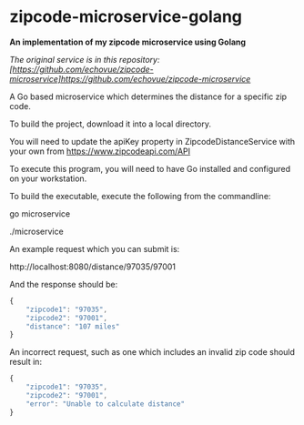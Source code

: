 # zipcode-microservice-golang

**An implementation of my zipcode microservice using Golang**

*The original service is in this repository: [https://github.com/echovue/zipcode-microservice]https://github.com/echovue/zipcode-microservice*

A Go based microservice which determines the distance for a specific zip code.

To build the project, download it into a local directory.

You will need to update the apiKey property in ZipcodeDistanceService with your own from https://www.zipcodeapi.com/API

To execute this program, you will need to have Go installed and configured on your workstation.

To build the executable, execute the following from the commandline:

go microservice

./microservice

An example request which you can submit is:

http://localhost:8080/distance/97035/97001

And the response should be:

```javascript
{
    "zipcode1": "97035",
    "zipcode2": "97001",
    "distance": "107 miles"
}
```

An incorrect request, such as one which includes an invalid zip code should result in:

```javascript
{
    "zipcode1": "97035",
    "zipcode2": "97001",
    "error": "Unable to calculate distance"
}
```


